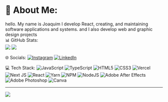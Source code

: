 # 💫 About Me:
hello. My name is Joaquim 
I develop React, creating, and maintaining software applications and systems.
and I also develop web and graphic design projects </br>
📊 GitHub Stats: </br>
![](https://github-readme-stats.vercel.app/api?username=joaquimfranca&theme=vue-dark&hide_border=false&include_all_commits=false&count_private=false)
![](https://github-readme-stats.vercel.app/api/top-langs/?username=joaquimfranca&theme=vue-dark&hide_border=false&include_all_commits=false&count_private=false&layout=compact) 


🌐 Socials:
[![Instagram](https://img.shields.io/badge/Instagram-%23E4405F.svg?logo=Instagram&logoColor=white)](https://instagram.com/thejojoca) [![LinkedIn](https://img.shields.io/badge/LinkedIn-%230077B5.svg?logo=linkedin&logoColor=white)](https://linkedin.com/in/joaquim-franca) 

💻 Tech Stack:
![JavaScript](https://img.shields.io/badge/javascript-%23323330.svg?style=for-the-badge&logo=javascript&logoColor=%23F7DF1E) ![TypeScript](https://img.shields.io/badge/typescript-%23007ACC.svg?style=for-the-badge&logo=typescript&logoColor=white) ![HTML5](https://img.shields.io/badge/html5-%23E34F26.svg?style=for-the-badge&logo=html5&logoColor=white) ![CSS3](https://img.shields.io/badge/css3-%231572B6.svg?style=for-the-badge&logo=css3&logoColor=white) ![Vercel](https://img.shields.io/badge/vercel-%23000000.svg?style=for-the-badge&logo=vercel&logoColor=white) ![Next JS](https://img.shields.io/badge/Next-black?style=for-the-badge&logo=next.js&logoColor=white) ![React](https://img.shields.io/badge/react-%2320232a.svg?style=for-the-badge&logo=react&logoColor=%2361DAFB) ![Yarn](https://img.shields.io/badge/yarn-%232C8EBB.svg?style=for-the-badge&logo=yarn&logoColor=white) ![NPM](https://img.shields.io/badge/NPM-%23000000.svg?style=for-the-badge&logo=npm&logoColor=white) ![NodeJS](https://img.shields.io/badge/node.js-6DA55F?style=for-the-badge&logo=node.js&logoColor=white) ![Adobe After Effects](https://img.shields.io/badge/Adobe%20After%20Effects-9999FF.svg?style=for-the-badge&logo=Adobe%20After%20Effects&logoColor=white) ![Adobe Photoshop](https://img.shields.io/badge/adobephotoshop-%2331A8FF.svg?style=for-the-badge&logo=adobephotoshop&logoColor=white) ![Canva](https://img.shields.io/badge/Canva-%2300C4CC.svg?style=for-the-badge&logo=Canva&logoColor=white)
 

---
[![](https://visitcount.itsvg.in/api?id=joaquimfranca&icon=0&color=0)](https://visitcount.itsvg.in)

<!-- Proudly created with GPRM ( https://gprm.itsvg.in ) -->
